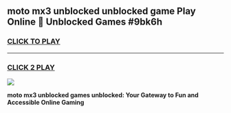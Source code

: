 
## moto mx3 unblocked unblocked game Play Online 👋 Unblocked Games #9bk6h
<h3>
<a href="https://premium.freeplayer.one?title=moto_mx3_unblocked&ref=21F">CLICK TO PLAY</a></h3>
<hr>

<h3>
<a href="https://premium.freeplayer.one?title=moto_mx3_unblocked&ref=21F">CLICK 2 PLAY</a>
  
</h3>

<a href="https://premium.freeplayer.one?title=moto_mx3_unblocked&ref=21F/"><img src="https://clearcache.store/games.png"></a>


**moto mx3 unblocked games unblocked: Your Gateway to Fun and Accessible Online Gaming**
